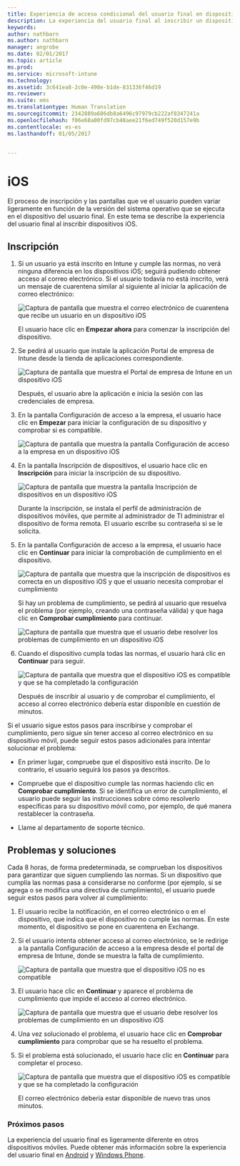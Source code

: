 ```yaml
---
title: Experiencia de acceso condicional del usuario final en dispositivos iOS
description: La experiencia del usuario final al inscribir un dispositivo iOS.
keywords: 
author: nathbarn
ms.author: nathbarn
manager: angrobe
ms.date: 02/01/2017
ms.topic: article
ms.prod: 
ms.service: microsoft-intune
ms.technology: 
ms.assetid: 3c641ea8-2c0e-490e-b1de-831336f46d19
ms.reviewer: 
ms.suite: ems
ms.translationtype: Human Translation
ms.sourcegitcommit: 2342889a686db8a6496c97979cb222af8347241a
ms.openlocfilehash: f06e68a00fd97cb48aee21f6ed749f520d157e9b
ms.contentlocale: es-es
ms.lasthandoff: 01/05/2017


---
```


# <a name="ios"></a>iOS

El proceso de inscripción y las pantallas que ve el usuario pueden variar ligeramente en función de la versión del sistema operativo que se ejecuta en el dispositivo del usuario final. En este tema se describe la experiencia del usuario final al inscribir dispositivos iOS.

## <a name="enrolling"></a>Inscripción

1.  Si un usuario ya está inscrito en Intune y cumple las normas, no verá ninguna diferencia en los dispositivos iOS; seguirá pudiendo obtener acceso al correo electrónico. Si el usuario todavía no está inscrito, verá un mensaje de cuarentena similar al siguiente al iniciar la aplicación de correo electrónico:

    ![Captura de pantalla que muestra el correo electrónico de cuarentena que recibe un usuario en un dispositivo iOS](./media/ProtectEmail/EUX-iOS-Get-Started.PNG)

    El usuario hace clic en **Empezar ahora** para comenzar la inscripción del dispositivo.

2.  Se pedirá al usuario que instale la aplicación Portal de empresa de Intune desde la tienda de aplicaciones correspondiente.

    ![Captura de pantalla que muestra el Portal de empresa de Intune en un dispositivo iOS](./media/ProtectEmail/EUX-iOS-intune-Company-Portal.png)

    Después, el usuario abre la aplicación e inicia la sesión con las credenciales de empresa.

3.  En la pantalla Configuración de acceso a la empresa, el usuario hace clic en **Empezar** para iniciar la configuración de su dispositivo y comprobar si es compatible.

    ![Captura de pantalla que muestra la pantalla Configuración de acceso a la empresa en un dispositivo iOS](./media/ProtectEmail/EUX-iOS-company-AccessSetup.png)

4.  En la pantalla Inscripción de dispositivos, el usuario hace clic en **Inscripción** para iniciar la inscripción de su dispositivo.

    ![Captura de pantalla que muestra la pantalla Inscripción de dispositivos en un dispositivo iOS](./media/ProtectEmail/EUX-iOS-device-Enrollment.png)

    Durante la inscripción, se instala el perfil de administración de dispositivos móviles, que permite al administrador de TI administrar el dispositivo de forma remota. El usuario escribe su contraseña si se le solicita.

5.  En la pantalla Configuración de acceso a la empresa, el usuario hace clic en **Continuar** para iniciar la comprobación de cumplimiento en el dispositivo.

    ![Captura de pantalla que muestra que la inscripción de dispositivos es correcta en un dispositivo iOS y que el usuario necesita comprobar el cumplimiento](./media/ProtectEmail/EUX-iOS-device-Compliance-Check.png)

    Si hay un problema de cumplimiento, se pedirá al usuario que resuelva el problema (por ejemplo, creando una contraseña válida) y que haga clic en **Comprobar cumplimiento** para continuar.

    ![Captura de pantalla que muestra que el usuario debe resolver los problemas de cumplimiento en un dispositivo iOS](./media/ProtectEmail/EUX-iOS-check-Compliance.png)

6.  Cuando el dispositivo cumpla todas las normas, el usuario hará clic en **Continuar** para seguir.

    ![Captura de pantalla que muestra que el dispositivo iOS es compatible y que se ha completado la configuración](./media/ProtectEmail/EUX-iOS-compliance-Check-Completed.png)

    Después de inscribir al usuario y de comprobar el cumplimiento, el acceso al correo electrónico debería estar disponible en cuestión de minutos.

Si el usuario sigue estos pasos para inscribirse y comprobar el cumplimiento, pero sigue sin tener acceso al correo electrónico en su dispositivo móvil, puede seguir estos pasos adicionales para intentar solucionar el problema:

-   En primer lugar, compruebe que el dispositivo está inscrito. De lo contrario, el usuario seguirá los pasos ya descritos.

-   Compruebe que el dispositivo cumple las normas haciendo clic en **Comprobar cumplimiento**. Si se identifica un error de cumplimiento, el usuario puede seguir las instrucciones sobre cómo resolverlo específicas para su dispositivo móvil como, por ejemplo, de qué manera restablecer la contraseña.

-   Llame al departamento de soporte técnico.

## <a name="issues-and-solutions"></a>Problemas y soluciones
Cada 8 horas, de forma predeterminada, se comprueban los dispositivos para garantizar que siguen cumpliendo las normas. Si un dispositivo que cumplía las normas pasa a considerarse no conforme (por ejemplo, si se agrega o se modifica una directiva de cumplimiento), el usuario puede seguir estos pasos para volver al cumplimiento:

1.  El usuario recibe la notificación, en el correo electrónico o en el dispositivo, que indica que el dispositivo no cumple las normas. En este momento, el dispositivo se pone en cuarentena en Exchange.

2.  Si el usuario intenta obtener acceso al correo electrónico, se le redirige a la pantalla Configuración de acceso a la empresa desde el portal de empresa de Intune, donde se muestra la falta de cumplimiento.

    ![Captura de pantalla que muestra que el dispositivo iOS no es compatible](./media/ProtectEmail/EUX-iOS-fallOut-Compliance.png)

3.  El usuario hace clic en **Continuar** y aparece el problema de cumplimiento que impide el acceso al correo electrónico.

    ![Captura de pantalla que muestra que el usuario debe resolver los problemas de cumplimiento en un dispositivo iOS](./media/ProtectEmail/EUX-iOS-check-Compliance.png)

4.  Una vez solucionado el problema, el usuario hace clic en **Comprobar cumplimiento** para comprobar que se ha resuelto el problema.

5.  Si el problema está solucionado, el usuario hace clic en **Continuar** para completar el proceso.

    ![Captura de pantalla que muestra que el dispositivo iOS es compatible y que se ha completado la configuración](./media/ProtectEmail/EUX-iOS-compliance-Check-Completed.png)

    El correo electrónico debería estar disponible de nuevo tras unos minutos.

### <a name="where-to-go-from-here"></a>Próximos pasos
La experiencia del usuario final es ligeramente diferente en otros dispositivos móviles. Puede obtener más información sobre la experiencia del usuario final en [Android](end-user-experience-conditional-access-android.md) y [Windows Phone](end-user-experience-conditional-access-winphone.md).

